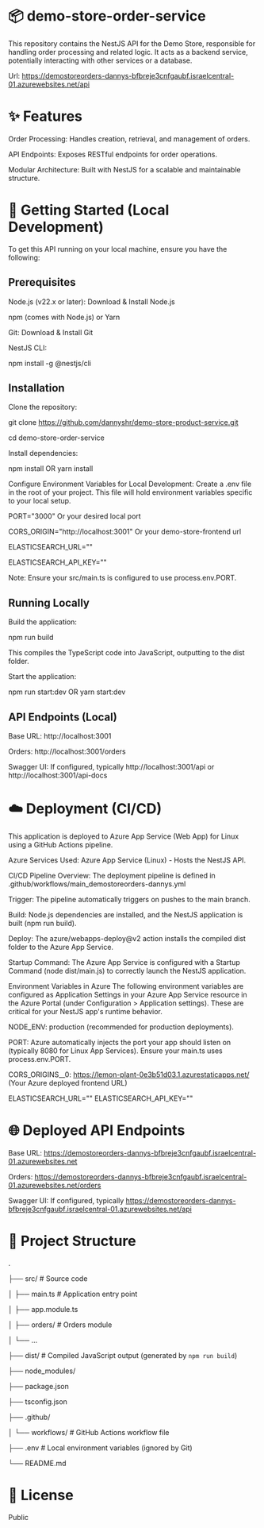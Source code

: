 # 📦 demo-store-order-service
This repository contains the NestJS API for the Demo Store, responsible for handling order processing and related logic. 
It acts as a backend service, potentially interacting with other services or a database.

Url: https://demostoreorders-dannys-bfbreje3cnfgaubf.israelcentral-01.azurewebsites.net/api

# ✨ Features
Order Processing: Handles creation, retrieval, and management of orders.

API Endpoints: Exposes RESTful endpoints for order operations.

Modular Architecture: Built with NestJS for a scalable and maintainable structure.

# 🚀 Getting Started (Local Development)
To get this API running on your local machine, ensure you have the following:

## Prerequisites
Node.js (v22.x or later): Download & Install Node.js

npm (comes with Node.js) or Yarn

Git: Download & Install Git

NestJS CLI:

npm install -g @nestjs/cli

## Installation
Clone the repository:

git clone https://github.com/dannyshr/demo-store-product-service.git

cd demo-store-order-service

Install dependencies:

npm install OR yarn install

Configure Environment Variables for Local Development:
Create a .env file in the root of your project. This file will hold environment variables specific to your local setup.

PORT="3000" Or your desired local port

CORS_ORIGIN="http://localhost:3001"  Or your demo-store-frontend url

ELASTICSEARCH_URL=""

ELASTICSEARCH_API_KEY=""

Note: Ensure your src/main.ts is configured to use process.env.PORT.

## Running Locally
Build the application:

npm run build

This compiles the TypeScript code into JavaScript, outputting to the dist folder.

Start the application:

npm run start:dev OR yarn start:dev

## API Endpoints (Local)
Base URL: http://localhost:3001

Orders: http://localhost:3001/orders

Swagger UI: If configured, typically http://localhost:3001/api or http://localhost:3001/api-docs

# ☁️ Deployment (CI/CD)
This application is deployed to Azure App Service (Web App) for Linux using a GitHub Actions pipeline.

Azure Services Used: 
Azure App Service (Linux) - Hosts the NestJS API.

CI/CD Pipeline Overview: 
The deployment pipeline is defined in .github/workflows/main_demostoreorders-dannys.yml

Trigger: The pipeline automatically triggers on pushes to the main branch.

Build: Node.js dependencies are installed, and the NestJS application is built (npm run build).

Deploy: The azure/webapps-deploy@v2 action installs the compiled dist folder to the Azure App Service.

Startup Command: The Azure App Service is configured with a Startup Command (node dist/main.js) to correctly launch the NestJS application.

Environment Variables in Azure
The following environment variables are configured as Application Settings in your Azure App Service resource in the Azure Portal (under Configuration > Application settings). These are critical for your NestJS app's runtime behavior.

NODE_ENV: production (recommended for production deployments).

PORT: Azure automatically injects the port your app should listen on (typically 8080 for Linux App Services). Ensure your main.ts uses process.env.PORT.

CORS_ORIGINS__0: https://lemon-plant-0e3b51d03.1.azurestaticapps.net/ (Your Azure deployed frontend URL)

ELASTICSEARCH_URL=""
ELASTICSEARCH_API_KEY=""

# 🌐 Deployed API Endpoints
Base URL: https://demostoreorders-dannys-bfbreje3cnfgaubf.israelcentral-01.azurewebsites.net

Orders: https://demostoreorders-dannys-bfbreje3cnfgaubf.israelcentral-01.azurewebsites.net/orders

Swagger UI: If configured, typically https://demostoreorders-dannys-bfbreje3cnfgaubf.israelcentral-01.azurewebsites.net/api

# 📂 Project Structure
.

├── src/                   # Source code

│   ├── main.ts            # Application entry point

│   ├── app.module.ts

│   ├── orders/            # Orders module

│   └── ...

├── dist/                  # Compiled JavaScript output (generated by `npm run build`)

├── node_modules/

├── package.json

├── tsconfig.json

├── .github/

│   └── workflows/         # GitHub Actions workflow file

├── .env                   # Local environment variables (ignored by Git)

└── README.md

# 📄 License
Public